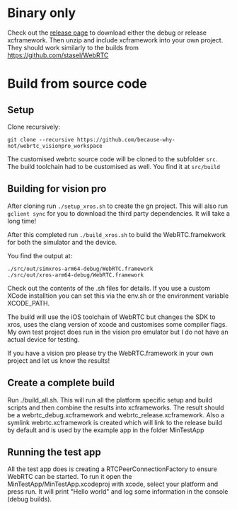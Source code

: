 # Binary only

Check out the [release page](https://github.com/because-why-not/webrtc_visionpro_workspace/releases) to download either the debug or release xcframework. Then unzip and include xcframework into your own project. They should work similarly to the builds from https://github.com/stasel/WebRTC


# Build from source code
## Setup
Clone recursively:

    git clone --recursive https://github.com/because-why-not/webrtc_visionpro_workspace

The customised webrtc source code will be cloned to the subfolder `src`. The build toolchain had to be customised as well. You find it at `src/build`

## Building for vision pro
After cloning run `./setup_xros.sh` to create the gn project. This will also run `gclient sync` for you to download the third party dependencies. It will take a long time!

After this completed run `./build_xros.sh` to build the WebRTC.framekwork for both the simulator and the device.

You find the output at:

    ./src/out/simxros-arm64-debug/WebRTC.framework
    ./src/out/xros-arm64-debug/WebRTC.framework

Check out the contents of the .sh files for details. If you use a custom XCode installtion you can set this via the env.sh or the environment variable XCODE_PATH.

The build will use the iOS toolchain of WebRTC but changes the SDK to xros, uses the clang version of xcode and customises some compiler flags. 
My own test project does run in the vision pro emulator but I do not have an actual device for testing. 

If you have a vision pro please try the WebRTC.framework in your own project and let us know the results!

## Create a complete build

Run ./build_all.sh. This will run all the platform specific setup and build scripts and then combine the results into xcframeworks.
The result should be a webrtc_debug.xcframework and webrtc_release.xcframework. Also a symlink webrtc.xcframework is created which will link to the release build by default and is used by the example app in the folder MinTestApp

## Running the test app

All the test app does is creating a RTCPeerConnectionFactory to ensure WebRTC can be started. To run it open the MinTestApp/MinTestApp.xcodeproj with xcode, select your platform and press run. It will print "Hello world" and log some information in the console (debug builds). 
